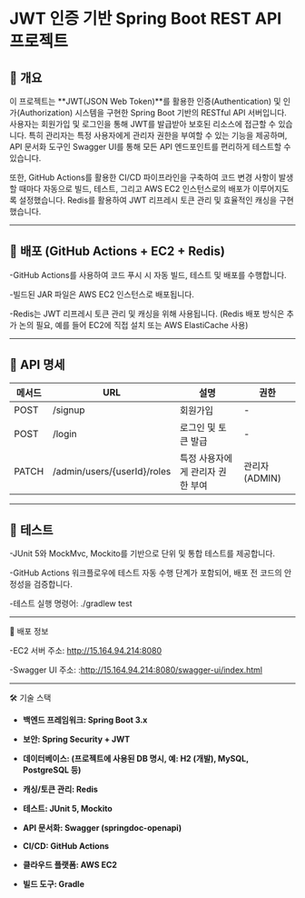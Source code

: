 # JWT 인증 기반 Spring Boot REST API 프로젝트

## 📌 개요

이 프로젝트는 **JWT(JSON Web Token)**를 활용한 인증(Authentication) 및 인가(Authorization) 시스템을 구현한 Spring Boot 기반의 RESTful API 서버입니다. 사용자는 회원가입 및 로그인을 통해 JWT를 발급받아 보호된 리소스에 접근할 수 있습니다. 특히 관리자는 특정 사용자에게 관리자 권한을 부여할 수 있는 기능을 제공하며, API 문서화 도구인 Swagger UI를 통해 모든 API 엔드포인트를 편리하게 테스트할 수 있습니다.

또한, GitHub Actions를 활용한 CI/CD 파이프라인을 구축하여 코드 변경 사항이 발생할 때마다 자동으로 빌드, 테스트, 그리고 AWS EC2 인스턴스로의 배포가 이루어지도록 설정했습니다. Redis를 활용하여 JWT 리프레시 토큰 관리 및 효율적인 캐싱을 구현했습니다.

---

## 🔎 배포 (GitHub Actions + EC2 + Redis)

-GitHub Actions를 사용하여 코드 푸시 시 자동 빌드, 테스트 및 배포를 수행합니다.

-빌드된 JAR 파일은 AWS EC2 인스턴스로 배포됩니다.

-Redis는 JWT 리프레시 토큰 관리 및 캐싱을 위해 사용됩니다. (Redis 배포 방식은 추가 논의 필요, 예를 들어 EC2에 직접 설치 또는 AWS ElastiCache 사용)

---

## 📮 API 명세

| 메서드 | URL | 설명 | 권한 |
|------|------|------|------|
| POST | /signup | 회원가입 | - |
| POST | /login | 로그인 및 토큰 발급 | - |
| PATCH | /admin/users/{userId}/roles | 특정 사용자에게 관리자 권한 부여 | 관리자(ADMIN) |

---

## 🧾 테스트

-JUnit 5와 MockMvc, Mockito를 기반으로 단위 및 통합 테스트를 제공합니다.

-GitHub Actions 워크플로우에 테스트 자동 수행 단계가 포함되어, 배포 전 코드의 안정성을 검증합니다.

-테스트 실행 명령어: ./gradlew test

---

📂 배포 정보 

-EC2 서버 주소: http://15.164.94.214:8080

-Swagger UI 주소: :http://15.164.94.214:8080/swagger-ui/index.html

---

🛠 기술 스택

- **백엔드 프레임워크: Spring Boot 3.x**

- **보안: Spring Security + JWT**

- **데이터베이스: (프로젝트에 사용된 DB 명시, 예: H2 (개발), MySQL, PostgreSQL 등)**

- **캐싱/토큰 관리: Redis**

- **테스트: JUnit 5, Mockito**

- **API 문서화: Swagger (springdoc-openapi)**

- **CI/CD: GitHub Actions**

- **클라우드 플랫폼: AWS EC2**

- **빌드 도구: Gradle**

